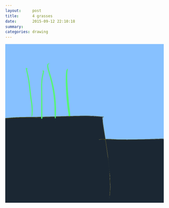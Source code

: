 ```yaml
---
layout:     post
title:      4 grasses
date:       2015-09-12 22:10:18
summary:    
categories: drawing
---
```

![4 grasses](/images/_diary/4-grasses.png "They are the happier ones.")
